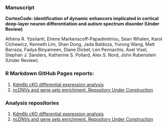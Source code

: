 ### Manuscript

 **CortexCode: identification of dynamic enhancers implicated in cortical deep-layer neuron differentiation and autism spectrum disorder (Under Review)**

Athéna R. Ypsilanti, Eirene Markenscoff-Papadimitriou, Sean Whalen, Karol Cichewicz, Kenneth Lim, Shan Dong, Jada Baldoza, Yurong Wang, Matt Barraza, Fadya Binyameen, Diane Dickel, Len Pennachio, Axel Visel, Stephan J. Sanders, Katherine S. Pollard, Alex S. Nord, John Rubenstein (Under Review).   



### R Markdown GitHub Pages reports:

1. [Kdm6b cKO differential expression analysis](https://nordneurogenomicslab.github.io/CortexCode_Kdm6b_DE/)     
2. [ncDNVs and gene sets enrichment. Repository Under Construction](https://nordlab.shinyapps.io/Enrichment_analysis/) 

### Analysis repositories
1. [Kdm6b cKO differential expression analysis](https://github.com/NordNeurogenomicsLab/CortexCode_Kdm6b_DE/tree/main)    
2. [ncDNVs and gene sets enrichment. Repository Under Construction](https://github.com/NordNeurogenomicsLab/Enrichment_analysis)      


